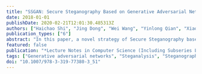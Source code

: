 ```yaml
---
title: "SSGAN: Secure Steganography Based on Generative Adversarial Networks"
date: 2018-01-01
publishDate: 2020-02-21T12:01:30.485313Z
authors: ["Haichao Shi", "Jing Dong", "Wei Wang", "Yinlong Qian", "Xiaoyu Zhang"]
publication_types: ["6"]
abstract: "In this paper, a novel strategy of Secure Steganography based on Generative Adversarial Networks is proposed to generate suitable and secure covers for steganography. The proposed architecture has one generative network, and two discriminative networks. The generative network mainly evaluates the visual quality of the generated images for steganography, and the discriminative networks are utilized to assess their suitableness for information hiding. Different from the existing work which adopts Deep Convolutional Generative Adversarial Networks, we utilize another form of generative adversarial networks. By using this new form of generative adversarial networks, significant improvements are made on the convergence speed, the training stability and the image quality. Furthermore, a sophisticated steganalysis network is reconstructed for the discriminative network, and the network can better evaluate the performance of the generated images. Numerous experiments are conducted on the publicly available datasets to demonstrate the effectiveness and robustness of the proposed method."
featured: false
publication: "*Lecture Notes in Computer Science (Including Subseries Lecture Notes in Artificial Intelligence and Lecture Notes in Bioinformatics)*"
tags: ["Generative adversarial networks", "Steganalysis", "Steganography"]
doi: "10.1007/978-3-319-77380-3_51"
---
```


